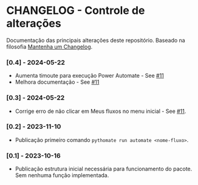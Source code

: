 # CHANGELOG - Controle de alterações

Documentação das principais alterações deste repositório.
Baseado na filosofia [Mantenha um Changelog](https://keepachangelog.com/pt-BR/1.0.0/).

### [0.4] - 2024-05-22

- Aumenta timoute para execução Power Automate - See [#11](https://github.com/automatiza-mg/pythomate/issues/11#issuecomment-2125428514)
- Melhora documentação - See [#11](https://github.com/automatiza-mg/pythomate/issues/11#issuecomment-2125428514)

### [0.3] - 2024-05-22

- Corrige erro de não clicar em Meus fluxos no menu inicial - See [#11](https://github.com/automatiza-mg/pythomate/issues/11).

### [0.2] - 2023-11-10

- Publicação primeiro comando `pythomate run automate <nome-fluxo>`.

### [0.1] - 2023-10-16

- Publicação estrutura inicial necessária para funcionamento do pacote. Sem nenhuma função implementada.
